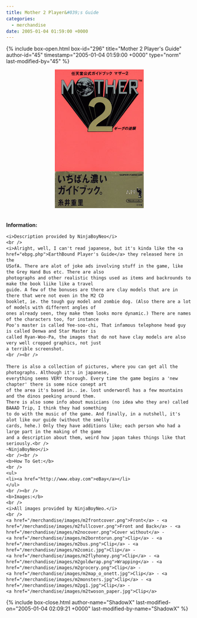 ```yaml
---
title: Mother 2 Player&#039;s Guide
categories:
  - merchandise
date: 2005-01-04 01:59:00 +0000
---
```

{% include box-open.html box-id="296" title="Mother 2 Player&#039;s Guide" author-id="45" timestamp="2005-01-04 01:59:00 +0000" type="norm" last-modified-by="45" %}
	<center>
	<img src="/merchandise/images/m2pg_title.jpg" border="0" alt="Mother 2 Player's Guide" />
	</center>
	<br /><br />
	<b>Information:</b>
	<br />

	<i>Description provided by NinjaBoyNeo</i>
	<br />
	<i>Alright, well, I can't read japanese, but it's kinda like the <a href="ebpg.php">EarthBound Player's Guide</a> they released here in the
	USofA. There are alot of joke ads involving stuff in the game, like the Grey Hand Bus etc. There are also 
	photographs and other realistic things used as items and backrounds to make the book liike like a travel 
	guide. A few of the bonuses are there are clay models that are in there that were not even in the M2 CD 
	booklet, ie. the tough guy model and zombie dog. (Also there are a lot of models with different angles of 
	ones already seen, they make them looks more dynamic.) There are names of the characters too, for instance 
	Poo's master is called Yee-soo-chi, That infamous telephone head guy is called Denwa and Star Master is 
	called Ryan-Woo-Pa, the images that do not have clay models are also very well cropped graphics, not just 
	a terrible screenshot.
	<br /><br />

	There is also a collection of pictures, where you can get all the photographs. Although it's in japanese, 
	everything seems VERY thorough. Every time the game begins a 'new chapter' there is some nice conept art 
	of the area it's based in.. ie. lost underwordl has a few mountains and the dinos peeking around them. 
	There is also some info about musicians (no idea who they are) called BAAAD Trip, I think they had something 
	to do with the music of the game. And finally, in a nutshell, it's alot like our guide (without the smelly 
	cards, hehe.) Only they have additions like; each person who had a large part in the making of the game 
	and a description about them, weird how japan takes things like that seriously.<br />
	~NinjaBoyNeo</i>
	<br /><br />
	<b>How To Get:</b>
	<br />
	<ul>
	<li><a href="http://www.ebay.com">eBay</a></li>
	</ul>
	<br /><br />
	<b>Images:</b>
	<br />
	<i>All images provided by NinjaBoyNeo.</i>
	<br />
	<a href="/merchandise/images/m2frontcover.png">Front</a> - <a href="/merchandise/images/m2fullcover.png">Front and Back</a> - <a href="/merchandise/images/m2nocover.png">Cover without</a> - 
	<a href="/merchandise/images/m2borntorun.png">Clip</a> - <a href="/merchandise/images/m2bus.png">Clip</a> - <a href="/merchandise/images/m2comic.jpg">Clip</a> - 
	<a href="/merchandise/images/m2flyhoney.png">Clip</a> - <a href="/merchandise/images/m2goldwrap.png">Wrapping</a> - <a href="/merchandise/images/m2grocery.png">Clip</a> - 
	<a href="/merchandise/images/m2map_o_onett.jpg">Clip</a> - <a href="/merchandise/images/m2monsters.jpg">Clip</a> - <a href="/merchandise/images/m2pg1.jpg">Clip</a> - 
	<a href="/merchandise/images/m2twoson_paper.jpg">Clip</a>
{% include box-close.html author-name="ShadowX" last-modified-on="2005-01-04 02:09:21 +0000" last-modified-by-name="ShadowX" %}
